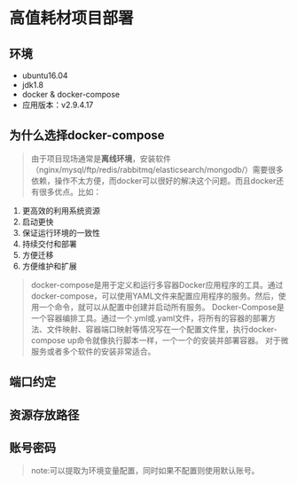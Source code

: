# 高值耗材项目部署
## 环境
- ubuntu16.04
- jdk1.8
- docker & docker-compose
- 应用版本：v2.9.4.17
## 为什么选择docker-compose
> 由于项目现场通常是**离线环境**，安装软件（nginx/mysql/ftp/redis/rabbitmq/elasticsearch/mongodb/）需要很多依赖，操作不太方便，而docker可以很好的解决这个问题。而且docker还有很多优点。比如：
1. 更高效的利用系统资源
2. 启动更快
3. 保证运行环境的一致性
4. 持续交付和部署
5. 方便迁移
6. 方便维护和扩展

> docker-compose是用于定义和运行多容器Docker应用程序的工具。通过docker-compose，可以使用YAML文件来配置应用程序的服务。然后，使用一个命令，就可以从配置中创建并启动所有服务。
> Docker-Compose是一个容器编排工具。通过一个.yml或.yaml文件，将所有的容器的部署方法、文件映射、容器端口映射等情况写在一个配置文件里，执行docker-compose up命令就像执行脚本一样，一个一个的安装并部署容器。
对于微服务或者多个软件的安装非常适合。

## 端口约定
## 资源存放路径
## 账号密码
> note:可以提取为环境变量配置，同时如果不配置则使用默认账号。
